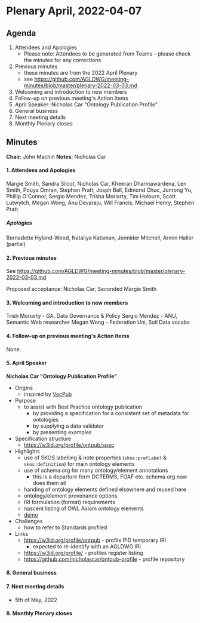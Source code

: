 # Plenary April, 2022-04-07

## Agenda

1. Attendees and Apologies
    * Please note: Attendees to be generated from Teams – please check the minutes for any corrections
2. Previous minutes
    * these minutes are from the 2022 April Plenary
    * see https://github.com/AGLDWG/meeting-minutes/blob/master/plenary-2022-03-03.md
3. Welcoming and introduction to new members
4. Follow-up on previous meeting's Action Items
5. April Speaker: Nicholas Car "Ontology Publication Profile"
7. General business 
8. Next meeting details
9. Monthly Plenary closes

## Minutes

**Chair**:  John Machin
**Notes**: Nicholas Car

#### 1. Attendees and Apologies

Margie Smith, Sandra Silcot, Nicholas Car, Kheeran Dharmawardena, Len Smith, Pouya Omran, Stephen Pratt, Josph Bell, Edmond Chuc, Junrong Yu, Phillip O'Connor, Sergio Mendez, Trisha Moriarty, Tim Holburn, Scott Lutwytch, Megan Wong, Anu Devaraju, Will Francis, Michael Henry, Stephen Pratt
 
##### Apologies

Bernadette Hyland-Wood, Nataliya Katsman, Jennider Mitchell, Armin Haller (partial)

#### 2. Previous minutes

See https://github.com/AGLDWG/meeting-minutes/blob/master/plenary-2022-03-03.md

Proposed acceptance: Nicholas Car, Seconded Margie Smith

#### 3. Welcoming and introduction to new members 

Trish Moriarty - GA. Data Governance & Policy
Sergio Mendez - ANU, Semantic Web researcher
Megan Wong - Federation Uni, Soil Data vocabs

#### 4. Follow-up on previous meeting's Action Items

None.

#### 5. April Speaker

**Nicholas Car "Ontology Publication Profile"**

* Origins
    * inspired by [VocPub](https://w3id.org/profile/vocpub)
* Purpose
    * to assist with Best Practice ontology publication
        * by providing a specification for a consistent set of metadata for ontologies
        * by supplying a data validator
        * by presenting examples
* Specification structure
    * https://w3id.org/profile/ontpub/spec
* Highlights
    * use of SKOS labelling & note properties (`skos:prefLabel` & `skos:definition`) for main ontology elements
    * use of schema.org for many ontology/element annotations
        * this is a departure form DCTERMS, FOAF etc. schema.org now does them all
    * handing of ontology elements defined elsewhere and reused here
    * ontology/element provenance options
    * IRI formulation (format) requirements
    * nascent listing of OWL Axiom ontology elements
    * [demo](http://rdftools.surroundaustralia.com/validate)
* Challenges
    * how to refer to Standards profiled
* Links
    * https://w3id.org/profile/ontpub - profile PID temporary IRI
        * expected to re-identify with an AGLDWG IRI
    * https://w3id.org/profile/ - profiles register listing
    * https://github.com/nicholascar/ontpub-profile - profile repository

#### 6. General business 

#### 7. Next meeting details

* 5th of May, 2022

#### 8. Monthly Plenary closes

